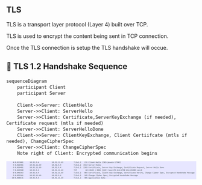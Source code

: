 ## TLS

TLS is a transport layer protocol (Layer 4) built over TCP.

TLS is used to encrypt the content being sent in TCP connection.

Once the TLS connection is setup the TLS handshake will occue.


## 🔐 TLS 1.2 Handshake Sequence

```mermaid
sequenceDiagram
    participant Client
    participant Server

    Client->>Server: ClientHello
    Server->>Client: ServerHello
    Server->>Client: Certificate,ServerKeyExchange (if needed), Certificate request (mtls if needed)
    Server->>Client: ServerHelloDone
    Client->>Server: ClientKeyExchange, Client Certiifcate (mtls if needed), ChangeCipherSpec
    Server->>Client: ChangeCipherSpec
    Note right of Client: Encrypted communication begins
```
![TLS 1.2 wireshark image](../../images/TLS1.2_wireshark.png)